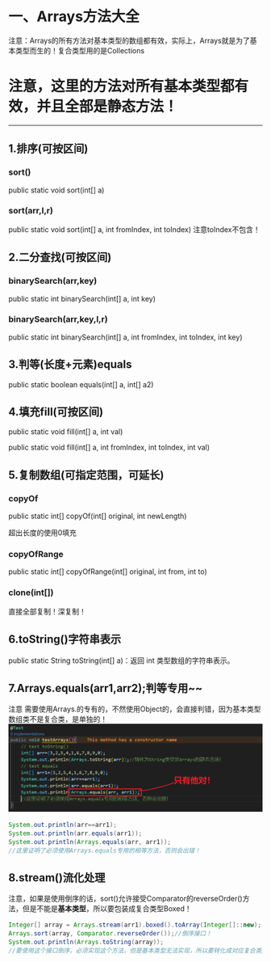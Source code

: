 # 一、Arrays方法大全
注意：Arrays的所有方法对基本类型的数组都有效，实际上，Arrays就是为了基本类型而生的！复合类型用的是Collections

# 注意，这里的方法对所有基本类型都有效，并且全部是静态方法！

---
## 1.排序(可按区间)
### sort()
public static void sort(int[] a)

### sort(arr,l,r)
public static void sort(int[] a, int fromIndex, int toIndex)
注意toIndex不包含！

## 2.二分查找(可按区间)
### binarySearch(arr,key)
public static int binarySearch(int[] a, int key)

### binarySearch(arr,key,l,r)
public static int binarySearch(int[] a, int fromIndex, int toIndex, int key)

## 3.判等(长度+元素)equals
public static boolean equals(int[] a, int[] a2)


## 4.填充fill(可按区间)
public static void fill(int[] a, int val)

public static void fill(int[] a, int fromIndex, int toIndex, int val)

## 5.复制数组(可指定范围，可延长)
### copyOf
public static int[] copyOf(int[] original, int newLength)

超出长度的使用0填充

### copyOfRange
public static int[] copyOfRange(int[] original, int from, int to)

### clone(int[])
直接全部复制！深复制！

## 6.toString()字符串表示
public static String toString(int[] a)：返回 int 类型数组的字符串表示。

## 7.Arrays.equals(arr1,arr2);判等专用~~
 注意 需要使用Arrays.的专有的，不然使用Object的，会直接判错，因为基本类型数组类不是复合类，是单独的！
 ![alt text](../img/Arrays的equals方法.png)

 ```java
System.out.println(arr==arr1);
System.out.println(arr.equals(arr1));
System.out.println(Arrays.equals(arr, arr1));
//这里证明了必须使用Arrays.equals专用的相等方法，否则会出错！
 ```


## 8.stream()流化处理
注意，如果是使用倒序的话，sort()允许接受Comparator的reverseOrder()方法，但是不能是**基本类型**，所以要包装成复合类型Boxed！

```java
Integer[] array = Arrays.stream(arr1).boxed().toArray(Integer[]::new);
Arrays.sort(array, Comparator.reverseOrder());//倒序接口！
System.out.println(Arrays.toString(array));
//要使用这个接口倒序，必须实现这个方法，但是基本类型无法实现，所以要转化成对应复合类型！
```